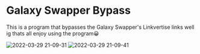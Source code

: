 # Galaxy Swapper Bypass

This is a program that bypasses the Galaxy Swapper's Linkvertise links well ig thats all enjoy using the program😀

![2022-03-29 21-09-31](https://user-images.githubusercontent.com/95536563/160620976-9d58ff59-aecc-4051-96ef-315e22f131fe.gif)
![2022-03-29 21-09-41](https://user-images.githubusercontent.com/95536563/160620986-0023f8fa-1dd6-45d8-82ab-8676bb9d3668.gif)
